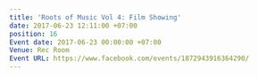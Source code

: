 ```yaml
---
title: 'Roots of Music Vol 4: Film Showing'
date: 2017-06-23 12:11:00 +07:00
position: 16
Event date: 2017-06-23 00:00:00 +07:00
Venue: Rec Room
Event URL: https://www.facebook.com/events/1872943916364290/
---
```


